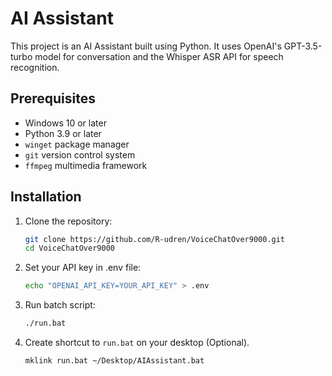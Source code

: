 # AI Assistant

This project is an AI Assistant built using Python. It uses OpenAI's GPT-3.5-turbo model for conversation and the Whisper ASR API for speech recognition.

## Prerequisites

- Windows 10 or later
- Python 3.9 or later
- `winget` package manager
- `git` version control system
- `ffmpeg` multimedia framework

## Installation

1. Clone the repository:

    ```bash
    git clone https://github.com/R-udren/VoiceChatOver9000.git
    cd VoiceChatOver9000
    ```
   
2. Set your API key in .env file:

    ```bash
    echo "OPENAI_API_KEY=YOUR_API_KEY" > .env
    ```

3. Run batch script:

    ```bash
    ./run.bat
    ```

4. Create shortcut to `run.bat` on your desktop (Optional).
   
    ```bash
    mklink run.bat ~/Desktop/AIAssistant.bat
    ``` 


